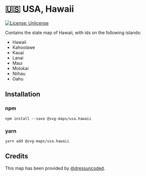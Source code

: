 # 🇺🇸 USA, Hawaii

[![License: Unlicense](https://img.shields.io/badge/license-Unlicense-blue.svg)](http://unlicense.org/)

Contains the state map of Hawaii, with ids on the following islands:

- Hawaii
- Kahoolawe
- Kauai
- Lanai
- Maui
- Molokai
- Niihau
- Oahu

## Installation

### npm

`npm install --save @svg-maps/usa.hawaii`

### yarn

`yarn add @svg-maps/usa.hawaii`

## Credits

This map has been provided by [@dressuncoded](https://github.com/dressuncoded).
